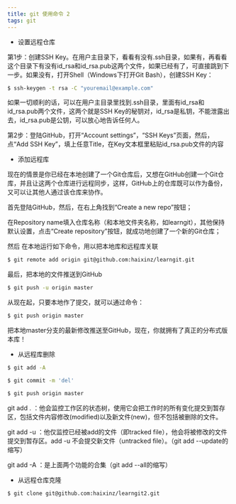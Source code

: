 ```yaml
---
title: git 使用命令 2
tags: git
---
```



- 设置远程仓库

第1步：创建SSH Key。在用户主目录下，看看有没有.ssh目录，如果有，再看看这个目录下有没有id_rsa和id_rsa.pub这两个文件，如果已经有了，可直接跳到下一步。如果没有，打开Shell（Windows下打开Git Bash），创建SSH Key：

```bash
$ ssh-keygen -t rsa -C "youremail@example.com"
```
如果一切顺利的话，可以在用户主目录里找到.ssh目录，里面有id_rsa和id_rsa.pub两个文件，这两个就是SSH Key的秘钥对，id_rsa是私钥，不能泄露出去，id_rsa.pub是公钥，可以放心地告诉任何人。

第2步：登陆GitHub，打开“Account settings”，“SSH Keys”页面，然后，点“Add SSH Key”，填上任意Title，在Key文本框里粘贴id_rsa.pub文件的内容

- 添加远程库

现在的情景是你已经在本地创建了一个Git仓库后，又想在GitHub创建一个Git仓库，并且让这两个仓库进行远程同步，这样，GitHub上的仓库既可以作为备份，又可以让其他人通过该仓库来协作。

首先登陆GitHub，然后，在右上角找到“Create a new repo”按钮；

在Repository name填入仓库名称（和本地文件夹名称，如learngit），其他保持默认设置，点击“Create repository”按钮，就成功地创建了一个新的Git仓库；

然后 在本地运行如下命令，用以把本地库和远程库关联

```bash
$ git remote add origin git@github.com:haixinz/learngit.git

```
最后，把本地的文件推送到GitHub

```bash
$ git push -u origin master
```

从现在起，只要本地作了提交，就可以通过命令：

```bash
$ git push origin master
```
把本地master分支的最新修改推送至GitHub，现在，你就拥有了真正的分布式版本库！

- 从远程库删除

```bash
$ git add -A
```

```bash
$ git commit -m 'del'
```

```bash
$ git push origin master
```
git add . ：他会监控工作区的状态树，使用它会把工作时的所有变化提交到暂存区，包括文件内容修改(modified)以及新文件(new)，但不包括被删除的文件。

git add -u ：他仅监控已经被add的文件（即tracked file），他会将被修改的文件提交到暂存区。add -u 不会提交新文件（untracked file）。（git add --update的缩写）

git add -A ：是上面两个功能的合集（git add --all的缩写）


- 从远程仓库克隆

```bash
$ git clone git@github.com:haixinz/learngit2.git
```

